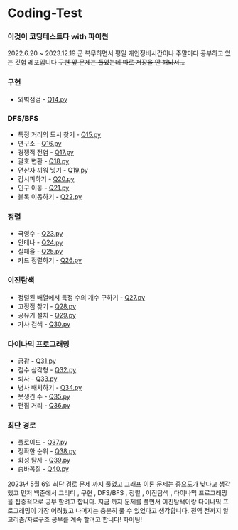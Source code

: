 # Coding-Test

### 이것이 코딩테스트다 with 파이썬
2022.6.20 ~ 2023.12.19 군 복무하면서 평일 개인정비시간이나 주말마다 공부하고 있는 깃헙 레포입니다 
~~구현 앞 문제는 풀었는데 따로 저장을 안 해놔서...~~

### 구현
* 외벽점검 - [Q14.py](https://github.com/Subby02/Coding-Test/blob/main/2.%20Implementation/Q14.py)

### DFS/BFS
* 특정 거리의 도시 찾기 - [Q15.py](https://github.com/Subby02/Coding-Test/blob/main/3.%20DFSBFS/Q15.py)
* 연구소 - [Q16.py](https://github.com/Subby02/Coding-Test/blob/main/3.%20DFSBFS/Q16.py)
* 경쟁적 전염 - [Q17.py](https://github.com/Subby02/Coding-Test/blob/main/3.%20DFSBFS/Q17.py)
* 괄호 변환 - [Q18.py](https://github.com/Subby02/Coding-Test/blob/main/3.%20DFSBFS/Q18.py)
* 연산자 끼워 넣기 - [Q19.py](https://github.com/Subby02/Coding-Test/blob/main/3.%20DFSBFS/Q19.py)
* 감시피하기 - [Q20.py](https://github.com/Subby02/Coding-Test/blob/main/3.%20DFSBFS/Q20.py)
* 인구 이동 - [Q21.py](https://github.com/Subby02/Coding-Test/blob/main/3.%20DFSBFS/Q21.py)
* 블록 이동하기 - [Q22.py](https://github.com/Subby02/Coding-Test/blob/main/3.%20DFSBFS/Q22.py)

### 정렬
* 국영수 - [Q23.py](https://github.com/Subby02/Coding-Test/blob/main/4.%20Sort/Q23.py)
* 안테나 - [Q24.py](https://github.com/Subby02/Coding-Test/blob/main/4.%20Sort/Q24.py)
* 실패율 - [Q25.py](https://github.com/Subby02/Coding-Test/blob/main/4.%20Sort/Q25.py)
* 카드 정렬하기 - [Q26.py](https://github.com/Subby02/Coding-Test/blob/main/4.%20Sort/Q26.py)

### 이진탐색
* 정렬된 배열에서 특정 수의 개수 구하기 - [Q27.py](https://github.com/Subby02/Coding-Test/blob/main/5.%20BinarySearch/Q27.py)
* 고정점 찾기 - [Q28.py](https://github.com/Subby02/Coding-Test/blob/main/5.%20BinarySearch/Q28.py)
* 공유기 설치 - [Q29.py](https://github.com/Subby02/Coding-Test/blob/main/5.%20BinarySearch/Q29.py)
* 가사 검색 - [Q30.py](https://github.com/Subby02/Coding-Test/blob/main/5.%20BinarySearch/Q30.py)

### 다이나믹 프로그래밍
* 금광 - [Q31.py](https://github.com/Subby02/Coding-Test/blob/main/6.%20DP/Q31.py)
* 점수 삼각형 - [Q32.py](https://github.com/Subby02/Coding-Test/blob/main/6.%20DP/Q32.py)
* 퇴사 - [Q33.py]()
* 병사 배치하기 - [Q34.py](https://github.com/Subby02/Coding-Test/blob/main/6.%20DP/Q33.py)
* 못생긴 수 - [Q35.py](https://github.com/Subby02/Coding-Test/blob/main/6.%20DP/Q34.py)
* 편집 거리 - [Q36.py](https://github.com/Subby02/Coding-Test/blob/main/6.%20DP/Q35.py)

### 최단 경로
* 플로이드 - [Q37.py](https://github.com/Subby02/Coding-Test/blob/main/7.%20Shortest%20Path/Q37.py)
* 정확한 순위 - [Q38.py](https://github.com/Subby02/Coding-Test/blob/main/7.%20Shortest%20Path/Q38.py)
* 화성 탐사 - [Q39.py](https://github.com/Subby02/Coding-Test/blob/main/7.%20Shortest%20Path/Q39.py)
* 숨바꼭질 - [Q40.py](https://github.com/Subby02/Coding-Test/blob/main/7.%20Shortest%20Path/Q40.py)

2023년 5월 6일 최단 경로 문제 까지 풀었고 그래프 이론 문제는 중요도가 낮다고 생각했고 먼저 백준에서 그리디 , 구현 , DFS/BFS , 정렬 , 이진탐색 , 다이나믹 프로그래밍을 집중적으로 공부 할려고 합니다. 지금 까지 문제를 풀면서 이진탐색이랑 다이나믹 프로그래밍이 가장 어려웠고 나머지는 충분히 풀 수 있었다고 생각합니다. 전역 전까지 알고리즘/자료구조 공부를 계속 할려고 합니다! 화이팅!